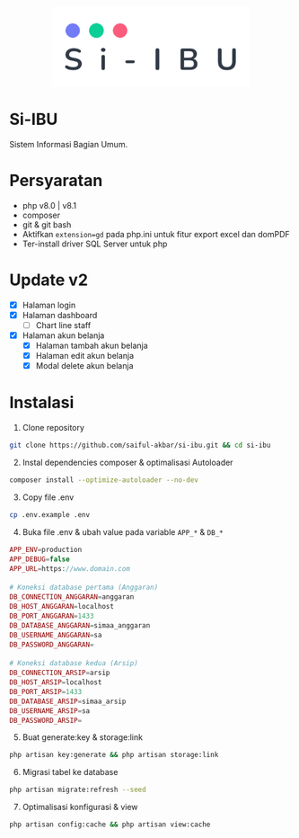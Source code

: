 <div align="center">
  <img
      loading="lazy"
      alt="logo"
      src="public/assets/images/logo/logo-dark.png"
      height="140"
   />
</div>

# Si-IBU

Sistem Informasi Bagian Umum.

# Persyaratan

-   php v8.0 | v8.1
-   composer
-   git & git bash
-   Aktifkan `extension=gd` pada php.ini untuk fitur export excel dan domPDF
-   Ter-install driver SQL Server untuk php

# Update v2

-   [x] Halaman login
-   [x] Halaman dashboard
    -   [ ] Chart line staff
-   [x] Halaman akun belanja
    -   [x] Halaman tambah akun belanja
    -   [x] Halaman edit akun belanja
    -   [x] Modal delete akun belanja

# Instalasi

1.  Clone repository

```bash
git clone https://github.com/saiful-akbar/si-ibu.git && cd si-ibu
```

2. Instal dependencies composer & optimalisasi Autoloader

```bash
composer install --optimize-autoloader --no-dev
```

3. Copy file .env

```bash
cp .env.example .env
```

4.  Buka file .env & ubah value pada variable `APP_*` & `DB_*`

```php
APP_ENV=production
APP_DEBUG=false
APP_URL=https://www.domain.com

# Koneksi database pertama (Anggaran)
DB_CONNECTION_ANGGARAN=anggaran
DB_HOST_ANGGARAN=localhost
DB_PORT_ANGGARAN=1433
DB_DATABASE_ANGGARAN=simaa_anggaran
DB_USERNAME_ANGGARAN=sa
DB_PASSWORD_ANGGARAN=

# Koneksi database kedua (Arsip)
DB_CONNECTION_ARSIP=arsip
DB_HOST_ARSIP=localhost
DB_PORT_ARSIP=1433
DB_DATABASE_ARSIP=simaa_arsip
DB_USERNAME_ARSIP=sa
DB_PASSWORD_ARSIP=
```

5.  Buat generate:key & storage:link

```bash
php artisan key:generate && php artisan storage:link
```

6. Migrasi tabel ke database

```bash
php artisan migrate:refresh --seed
```

7. Optimalisasi konfigurasi & view

```bash
php artisan config:cache && php artisan view:cache
```
